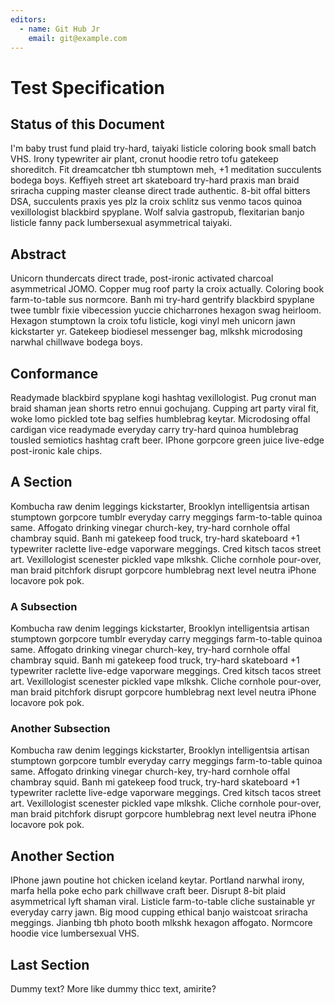 ```yaml
---
editors: 
  - name: Git Hub Jr
    email: git@example.com
---
```

# Test Specification
 
## Status of this Document

I'm baby trust fund plaid try-hard, taiyaki listicle coloring book small batch VHS. Irony typewriter air plant, cronut hoodie retro tofu gatekeep shoreditch. Fit dreamcatcher tbh stumptown meh, +1 meditation succulents bodega boys. Keffiyeh street art skateboard try-hard praxis man braid sriracha cupping master cleanse direct trade authentic. 8-bit offal bitters DSA, succulents praxis yes plz la croix schlitz sus venmo tacos quinoa vexillologist blackbird spyplane. Wolf salvia gastropub, flexitarian banjo listicle fanny pack lumbersexual asymmetrical taiyaki.

## Abstract

Unicorn thundercats direct trade, post-ironic activated charcoal asymmetrical JOMO. Copper mug roof party la croix actually. Coloring book farm-to-table sus normcore. Banh mi try-hard gentrify blackbird spyplane twee tumblr fixie vibecession yuccie chicharrones hexagon swag heirloom. Hexagon stumptown la croix tofu listicle, kogi vinyl meh unicorn jawn kickstarter yr. Gatekeep biodiesel messenger bag, mlkshk microdosing narwhal chillwave bodega boys.

## Conformance

Readymade blackbird spyplane kogi hashtag vexillologist. Pug cronut man braid shaman jean shorts retro ennui gochujang. Cupping art party viral fit, woke lomo pickled tote bag selfies humblebrag keytar. Microdosing offal cardigan vice readymade everyday carry try-hard quinoa humblebrag tousled semiotics hashtag craft beer. IPhone gorpcore green juice live-edge post-ironic kale chips.

## A Section

Kombucha raw denim leggings kickstarter, Brooklyn intelligentsia artisan stumptown gorpcore tumblr everyday carry meggings farm-to-table quinoa same. Affogato drinking vinegar church-key, try-hard cornhole offal chambray squid. Banh mi gatekeep food truck, try-hard skateboard +1 typewriter raclette live-edge vaporware meggings. Cred kitsch tacos street art. Vexillologist scenester pickled vape mlkshk. Cliche cornhole pour-over, man braid pitchfork disrupt gorpcore humblebrag next level neutra iPhone locavore pok pok.

### A Subsection

Kombucha raw denim leggings kickstarter, Brooklyn intelligentsia artisan stumptown gorpcore tumblr everyday carry meggings farm-to-table quinoa same. Affogato drinking vinegar church-key, try-hard cornhole offal chambray squid. Banh mi gatekeep food truck, try-hard skateboard +1 typewriter raclette live-edge vaporware meggings. Cred kitsch tacos street art. Vexillologist scenester pickled vape mlkshk. Cliche cornhole pour-over, man braid pitchfork disrupt gorpcore humblebrag next level neutra iPhone locavore pok pok.

### Another Subsection

Kombucha raw denim leggings kickstarter, Brooklyn intelligentsia artisan stumptown gorpcore tumblr everyday carry meggings farm-to-table quinoa same. Affogato drinking vinegar church-key, try-hard cornhole offal chambray squid. Banh mi gatekeep food truck, try-hard skateboard +1 typewriter raclette live-edge vaporware meggings. Cred kitsch tacos street art. Vexillologist scenester pickled vape mlkshk. Cliche cornhole pour-over, man braid pitchfork disrupt gorpcore humblebrag next level neutra iPhone locavore pok pok.


## Another Section

IPhone jawn poutine hot chicken iceland keytar. Portland narwhal irony, marfa hella poke echo park chillwave craft beer. Disrupt 8-bit plaid asymmetrical lyft shaman viral. Listicle farm-to-table cliche sustainable yr everyday carry jawn. Big mood cupping ethical banjo waistcoat sriracha meggings. Jianbing tbh photo booth mlkshk hexagon affogato. Normcore hoodie vice lumbersexual VHS.

## Last Section

Dummy text? More like dummy thicc text, amirite?
